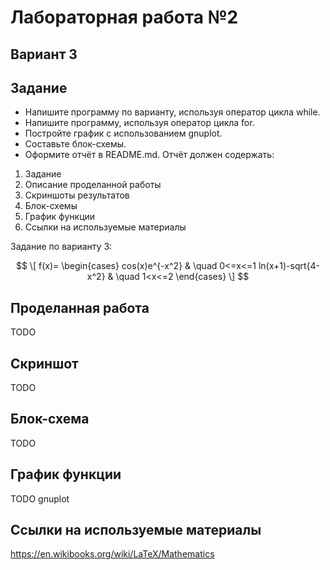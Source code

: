 # Лабораторная работа №2
## Вариант 3
## Задание
- Напишите программу по варианту, используя оператор цикла while.
- Напишите программу, используя оператор цикла for.
- Постройте график с использованием gnuplot.
- Составьте блок-схемы.
- Оформите отчёт в README.md. Отчёт должен содержать:
1. Задание
2. Описание проделанной работы
3. Скриншоты результатов
4. Блок-схемы
5. График функции
6. Ссылки на используемые материалы

Задание по варианту 3:

$$
\[ f(x)=
    \begin{cases}
        cos(x)e^{-x^2} & \quad 0<=x<=1
        ln(x+1)-sqrt{4-x^2} & \quad 1<x<=2
    \end{cases}
\]
$$
## Проделанная работа
TODO
## Скриншот
TODO
## Блок-схема
TODO
## График функции
TODO gnuplot
## Ссылки на используемые материалы
https://en.wikibooks.org/wiki/LaTeX/Mathematics
